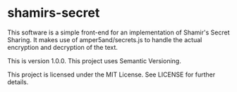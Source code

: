 shamirs-secret
==============

This software is a simple front-end for an implementation of Shamir's Secret
Sharing.  It makes use of amper5and/secrets.js to handle the actual encryption
and decryption of the text.

This is version 1.0.0.  This project uses Semantic Versioning.

This project is licensed under the MIT License.  See LICENSE for further
details.
